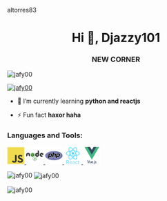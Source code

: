 altorres83<h1 align="center">Hi 👋, Djazzy101</h1>
<h3 align="center">NEW CORNER</h3>

<p align="left"> <img src="https://komarev.com/ghpvc/?username=jafy00&label=Profile%20views&color=0e75b6&style=flat" alt="jafy00" /> </p>

<p align="left"> <a href="https://github.com/ryo-ma/github-profile-trophy"><img src="https://github-profile-trophy.vercel.app/?username=jafy00" alt="jafy00" /></a> </p>

- 🌱 I’m currently learning **python and reactjs**

- ⚡ Fun fact **haxor haha**

<p align="left">
</p>

<h3 align="left">Languages and Tools:</h3>
<p align="left"> <a href="https://developer.mozilla.org/en-US/docs/Web/JavaScript" target="_blank" rel="noreferrer"> <img src="https://raw.githubusercontent.com/devicons/devicon/master/icons/javascript/javascript-original.svg" alt="javascript" width="40" height="40"/> </a> <a href="https://nodejs.org" target="_blank" rel="noreferrer"> <img src="https://raw.githubusercontent.com/devicons/devicon/master/icons/nodejs/nodejs-original-wordmark.svg" alt="nodejs" width="40" height="40"/> </a> <a href="https://www.php.net" target="_blank" rel="noreferrer"> <img src="https://raw.githubusercontent.com/devicons/devicon/master/icons/php/php-original.svg" alt="php" width="40" height="40"/> </a> <a href="https://reactjs.org/" target="_blank" rel="noreferrer"> <img src="https://raw.githubusercontent.com/devicons/devicon/master/icons/react/react-original-wordmark.svg" alt="react" width="40" height="40"/> </a> <a href="https://vuejs.org/" target="_blank" rel="noreferrer"> <img src="https://raw.githubusercontent.com/devicons/devicon/master/icons/vuejs/vuejs-original-wordmark.svg" alt="vuejs" width="40" height="40"/> </a> </p>

<p><img align="left" src="https://github-readme-stats.vercel.app/api/top-langs?username=jafy00&show_icons=true&locale=en&layout=compact" alt="jafy00" /></p>

<p>&nbsp;<img align="center" src="https://github-readme-stats.vercel.app/api?username=jafy00&show_icons=true&locale=en" alt="jafy00" /></p>

<p><img align="center" src="https://github-readme-streak-stats.herokuapp.com/?user=jafy00&" alt="jafy00" /></p>
